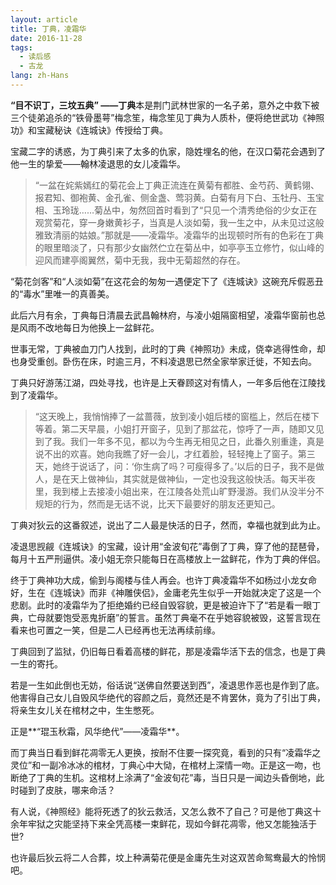 ```yaml
---
layout: article
title: 丁典，凌霜华
date: 2016-11-28
tags:
  - 读后感
  - 古龙
lang: zh-Hans
---
```


**“目不识丁，三坟五典” ——丁典**本是荆门武林世家的一名子弟，意外之中救下被三个徒弟追杀的“铁骨墨萼”梅念笙，梅念笙见丁典为人质朴，便将绝世武功《神照功》和宝藏秘诀《连城诀》传授给丁典。

宝藏二字的诱惑，为丁典引来了太多的仇家，隐姓埋名的他，在汉口菊花会遇到了他一生的挚爱——翰林凌退思的女儿凌霜华。

>“一盆在姹紫嫣红的菊花会上丁典正流连在黄菊有都胜、金芍药、黄鹤翎、报君知、御袍黄、金孔雀、侧金盏、莺羽黄。白菊有月下白、玉牡丹、玉宝相、玉玲珑……菊丛中，匆然回首时看到了“只见一个清秀绝俗的少女正在观赏菊花，穿一身嫩黄衫子，当真是人淡如菊，我一生之中，从未见过这般雅致清丽的姑娘。”那就是——凌霜华。凌霜华的出现顿时所有的色彩在丁典的眼里暗淡了，只有那少女幽然伫立在菊丛中，如亭亭玉立修竹，似山峰的迎风而建亭阁翼然，菊中无我，我中无菊超然的存在。

“菊花剑客”和“人淡如菊”在这花会的匆匆一遇便定下了《连城诀》这碗充斥假恶丑的“毒水”里唯一的真善美。

此后六月有余，丁典每日清晨去武昌翰林府，与凌小姐隔窗相望，凌霜华窗前也总是风雨不改地每日为他换上一盆鲜花。

世事无常，丁典被血刀门人找到，此时的丁典《神照功》未成，侥幸逃得性命，却也身受重创。卧伤在床，时逾三月，不料凌退思已然全家举家迁徙，不知去向。

丁典只好游荡江湖，四处寻找，也许是上天眷顾这对有情人，一年多后他在江陵找到了凌霜华。

>“这天晚上，我悄悄捧了一盆蔷薇，放到凌小姐后楼的窗槛上，然后在楼下等着。第二天早晨，小姐打开窗子，见到了那盆花，惊呼了一声，随即又见到了我。我们一年多不见，都以为今生再无相见之日，此番久别重逢，真是说不出的欢喜。她向我瞧了好一会儿，才红着脸，轻轻掩上了窗子。第三天，她终于说话了，问：‘你生病了吗？可瘦得多了。’以后的日子，我不是做人，是在天上做神仙，其实就是做神仙，一定也没我这般快活。每天半夜里，我到楼上去接凌小姐出来，在江陵各处荒山旷野漫游。我们从没半分不规矩的行为，然而是无话不说，比天下最要好的朋友还更知己。

丁典对狄云的这番叙述，说出了二人最是快活的日子，然而，幸福也就到此为止。

凌退思觊觎《连城诀》的宝藏，设计用“金波旬花”毒倒了丁典，穿了他的琵琶骨，每月十五严刑逼供。凌小姐无奈只能每日在高楼放上一盆鲜花，作为丁典的伴侣。

终于丁典神功大成，偷到与阁楼与佳人再会。也许丁典凌霜华不如杨过小龙女命好，生在《连城诀》而非《神雕侠侣》，金庸老先生似乎一开始就决定了这是一个悲剧。此时的凌霜华为了拒绝婚约已经自毁容貌，更是被迫许下了“若是看一眼丁典，亡母就要饱受恶鬼折磨”的誓言。虽然丁典毫不在乎她容貌被毁，这誓言现在看来也可置之一笑，但是二人已经再也无法再续前缘。

丁典回到了监狱，仍旧每日看着高楼的鲜花，那是凌霜华活下去的信念，也是丁典一生的寄托。

若是一生如此倒也无妨，俗话说“送佛自然要送到西”，凌退思作恶也是作到了底。他害得自己女儿自毁风华绝代的容颜之后，竟然还是不肯罢休，竟为了引出丁典，将亲生女儿关在棺材之中，生生憋死。

正是**“琨玉秋霜，风华绝代”——凌霜华**。

而丁典当日看到鲜花凋零无人更换，按耐不住要一探究竟，看到的只有“凌霜华之灵位”和一副冷冰冰的棺材，丁典心中大恸，在棺材上深情一吻。正是这一吻，也断绝了丁典的生机。这棺材上涂满了“金波旬花”毒，当日只是一闻边头昏倒地，此时碰到了皮肤，哪来命活？

有人说，《神照经》能将死透了的狄云救活，又怎么救不了自己？可是他丁典这十余年牢狱之灾能坚持下来全凭高楼一束鲜花，现如今鲜花凋零，他又怎能独活于世?

也许最后狄云将二人合葬，坟上种满菊花便是金庸先生对这双苦命鸳鸯最大的怜悯吧。